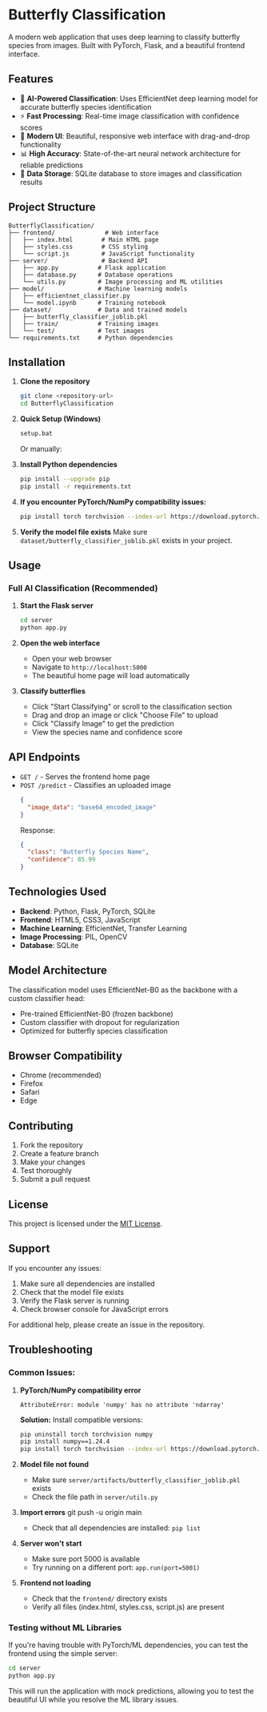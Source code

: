 # Butterfly Classification 

A modern web application that uses deep learning to classify butterfly species from images. Built with PyTorch, Flask, and a beautiful frontend interface.

## Features

- 🦋 **AI-Powered Classification**: Uses EfficientNet deep learning model for accurate butterfly species identification
- ⚡ **Fast Processing**: Real-time image classification with confidence scores
- 🎨 **Modern UI**: Beautiful, responsive web interface with drag-and-drop functionality
- 📊 **High Accuracy**: State-of-the-art neural network architecture for reliable predictions
- 💾 **Data Storage**: SQLite database to store images and classification results

## Project Structure

```
ButterflyClassification/
├── frontend/              # Web interface
│   ├── index.html        # Main HTML page
│   ├── styles.css        # CSS styling
│   └── script.js         # JavaScript functionality
├── server/               # Backend API
│   ├── app.py           # Flask application
│   ├── database.py      # Database operations
│   └── utils.py         # Image processing and ML utilities
├── model/               # Machine learning models
│   ├── efficientnet_classifier.py
│   └── model.ipynb      # Training notebook
├── dataset/             # Data and trained models
│   ├── butterfly_classifier_joblib.pkl
│   ├── train/           # Training images
│   └── test/            # Test images
└── requirements.txt     # Python dependencies
```

## Installation

1. **Clone the repository**

   ```bash
   git clone <repository-url>
   cd ButterflyClassification
   ```

2. **Quick Setup (Windows)**

   ```bash
   setup.bat
   ```

   Or manually:

3. **Install Python dependencies**

   ```bash
   pip install --upgrade pip
   pip install -r requirements.txt
   ```

4. **If you encounter PyTorch/NumPy compatibility issues:**

   ```bash
   pip install torch torchvision --index-url https://download.pytorch.org/whl/cpu
   ```

5. **Verify the model file exists**
   Make sure `dataset/butterfly_classifier_joblib.pkl` exists in your project.

## Usage

### Full AI Classification (Recommended)

1. **Start the Flask server**
   ```bash
   cd server
   python app.py
   ```   

2. **Open the web interface**

   - Open your web browser
   - Navigate to `http://localhost:5000`
   - The beautiful home page will load automatically

3. **Classify butterflies**
   - Click "Start Classifying" or scroll to the classification section
   - Drag and drop an image or click "Choose File" to upload
   - Click "Classify Image" to get the prediction
   - View the species name and confidence score

## API Endpoints

- `GET /` - Serves the frontend home page
- `POST /predict` - Classifies an uploaded image
  ```json
  {
    "image_data": "base64_encoded_image"
  }
  ```
  Response:
  ```json
  {
    "class": "Butterfly Species Name",
    "confidence": 85.99
  }
  ```

## Technologies Used

- **Backend**: Python, Flask, PyTorch, SQLite
- **Frontend**: HTML5, CSS3, JavaScript
- **Machine Learning**: EfficientNet, Transfer Learning
- **Image Processing**: PIL, OpenCV
- **Database**: SQLite

## Model Architecture

The classification model uses EfficientNet-B0 as the backbone with a custom classifier head:

- Pre-trained EfficientNet-B0 (frozen backbone)
- Custom classifier with dropout for regularization
- Optimized for butterfly species classification

## Browser Compatibility

- Chrome (recommended)
- Firefox
- Safari
- Edge

## Contributing

1. Fork the repository
2. Create a feature branch
3. Make your changes
4. Test thoroughly
5. Submit a pull request

## License

This project is licensed under the [MIT License](LICENSE).

## Support

If you encounter any issues:

1. Make sure all dependencies are installed
2. Check that the model file exists
3. Verify the Flask server is running
4. Check browser console for JavaScript errors

For additional help, please create an issue in the repository.

## Troubleshooting

### Common Issues:

1. **PyTorch/NumPy compatibility error**

   ```
   AttributeError: module 'numpy' has no attribute 'ndarray'
   ```

   **Solution:** Install compatible versions:

   ```bash
   pip uninstall torch torchvision numpy
   pip install numpy==1.24.4
   pip install torch torchvision --index-url https://download.pytorch.org/whl/cpu
   ```

2. **Model file not found**

   - Make sure `server/artifacts/butterfly_classifier_joblib.pkl` exists
   - Check the file path in `server/utils.py`

3. **Import errors**
git push -u origin main
   - Check that all dependencies are installed: `pip list`

4. **Server won't start**

   - Make sure port 5000 is available
   - Try running on a different port: `app.run(port=5001)`

5. **Frontend not loading**
   - Check that the `frontend/` directory exists
   - Verify all files (index.html, styles.css, script.js) are present

### Testing without ML Libraries

If you're having trouble with PyTorch/ML dependencies, you can test the frontend using the simple server:

```bash
cd server
python app.py
```

This will run the application with mock predictions, allowing you to test the beautiful UI while you resolve the ML library issues.
